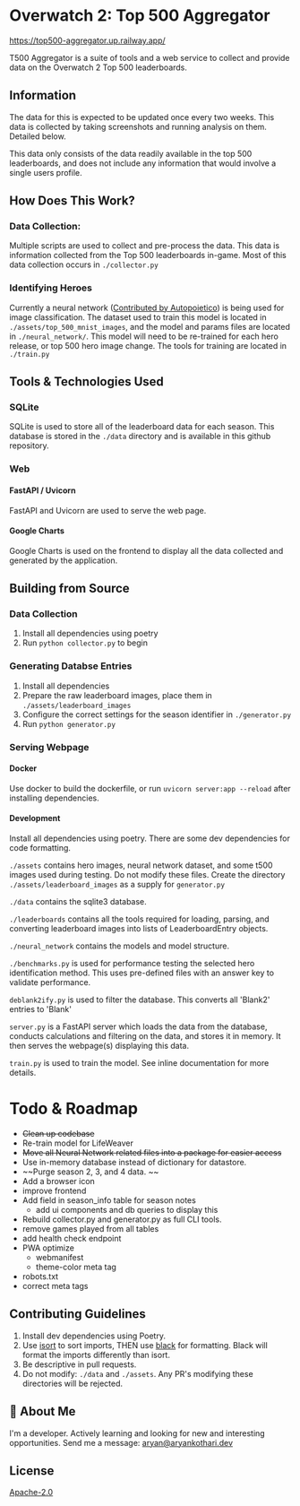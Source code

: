 # Overwatch 2: Top 500 Aggregator
https://top500-aggregator.up.railway.app/

T500 Aggregator is a suite of tools and a web service to collect and provide data on the Overwatch 2 Top 500 leaderboards. 


## Information
The data for this is expected to be updated once every two weeks.
This data is collected by taking screenshots and running analysis on them. Detailed below. 

This data only consists of the data readily available in the top 500 leaderboards,
and does not include any information that would involve a single users profile. 

## How Does This Work?

### Data Collection: 
Multiple scripts are used to collect and pre-process the data. This data is information collected from the Top 500 leaderboards in-game. Most of this data collection occurs in `./collector.py`

### Identifying Heroes
Currently a neural network ([Contributed by Autopoietico](https://github.com/thearyadev/top500-aggregator/pull/1)) is being used for image classification. The dataset used to train this model is located in `./assets/top_500_mnist_images`, and the model and params files are located in `./neural_network/`. This model will need to be re-trained for each hero release, or top 500 hero image change. The tools for training are located in `./train.py`


## Tools & Technologies Used

### SQLite 
SQLite is used to store all of the leaderboard data for each season. This database is stored in the `./data` directory and is available in this github repository.

### Web
#### FastAPI / Uvicorn
FastAPI and Uvicorn are used to serve the web page. 
#### Google Charts
Google Charts is used on the frontend to display all the data collected and generated by the application. 

## Building from Source

### Data Collection
1. Install all dependencies using poetry
2. Run `python collector.py` to begin

### Generating Databse Entries
1. Install all dependencies
2. Prepare the raw leaderboard images, place them in `./assets/leaderboard_images`
3. Configure the correct settings for the season identifier in `./generator.py`
4. Run `python generator.py`


### Serving Webpage 
#### Docker
Use docker to build the dockerfile, or run `uvicorn server:app --reload` after installing dependencies.


#### Development 
Install all dependencies using poetry. There are some dev dependencies for code formatting. 

`./assets` contains hero images, neural network dataset, and some t500 images used during testing. Do not modify these files. Create the directory `./assets/leaderboard_images` as a supply for `generator.py`

`./data` contains the sqlite3 database.

`./leaderboards` contains all the tools required for loading, parsing, and converting leaderboard images into lists of LeaderboardEntry objects. 

`./neural_network` contains the models and model structure.

`./benchmarks.py` is used for performance testing the selected hero identification method. This uses pre-defined files with an answer key to validate performance. 

`deblank2ify.py` is used to filter the database. This converts all 'Blank2' entries to 'Blank'

`server.py` is a FastAPI server which loads the data from the database, conducts calculations and filtering on the data, and stores it in memory. It then serves the webpage(s) displaying this data.

`train.py` is used to train the model. See inline documentation for more details. 


# Todo & Roadmap
- ~~Clean up codebase~~
- Re-train model for LifeWeaver
- ~~Move all Neural Network related files into a package for easier access~~
- Use in-memory database instead of dictionary for datastore. 
- ~~Purge season 2, 3, and 4 data. ~~
- Add a browser icon
- improve frontend
- Add field in season_info table for season notes
    - add ui components and db queries to display this
- Rebuild collector.py and generator.py as full CLI tools. 
- remove games played from all tables
- add health check endpoint
- PWA optimize
    - webmanifest
    - theme-color meta tag
- robots.txt
- correct meta tags



## Contributing Guidelines

1. Install dev dependencies using Poetry. 
2. Use [isort](https://pypi.org/project/isort/) to sort imports, THEN use [black](https://pypi.org/project/black/) for formatting. Black will format the imports differently than isort. 
3. Be descriptive in pull requests. 
4. Do not modify: `./data` and `./assets`. Any PR's modifying these directories will be rejected. 

## 🚀 About Me
I'm a developer. Actively learning and looking for new and interesting opportunities. Send me a message: aryan@aryankothari.dev

## License
[Apache-2.0](/LICENSE)